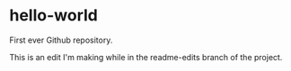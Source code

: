 # hello-world
First ever Github repository.

This is an edit I'm making while in the readme-edits branch of the project.
